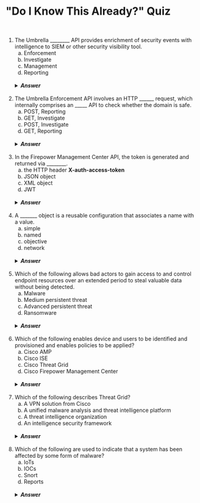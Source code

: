 #   "Do I Know This Already?" Quiz

&nbsp;

<ol>
    <li>The Umbrella ________ API provides enrichment of security events with intelligence to SIEM or other security visibility tool.
        <ol type='a'>
            <li>Enforcement
            <li>Investigate
            <li>Management
            <li>Reporting
        </ol>
        <br />
        <details>
            <summary><strong><em>Answer</em></strong></summary>
            B.  The Investigate API provides enrichment of security events with intelligence to SIEM or other security visibility tools.
        </details>
    <br />
    <li>The Umbrella Enforcement API involves an HTTP ______ request, which internally comprises an _____ API to check whether the domain is safe.
        <ol type='a'>
            <li> POST, Reporting
            <li> GET, Investigate
            <li> POST, Investigate
            <li> GET, Reporting
        </ol>
        <br />
        <details>
            <summary><strong><em>Answer</em></strong></summary>
            C.  The Umbrella Enforcement API involves an HTTP POST request, which internally comprises the Investigate API to check whether the domain is safe.
        </details>
    <br />
    <li>In the Firepower Management Center API, the token is generated and returned via ________.
        <ol type='a'>
            <li>the HTTP header <strong>X-auth-access-token</strong>
            <li>JSON object
            <li>XML object
            <li>JWT
        </ol>
        <br />
        <details>
            <summary><strong><em>Answer</em></strong></summary>
            A.  The response header contains the token <strong>X-auth-access-token</strong>, which needs to be used in all subsequent API calls.
        </details>
    <br />
    <li>A _______ object is a reusable configuration that associates a name with a value.
        <ol type='a'>
            <li>simple
            <li>named
            <li>objective
            <li>network
        </ol>
        <br />
        <details>
            <summary><strong><em>Answer</em></strong></summary>
            B.  A named object is a reusable configuration that associates a name with a value.
        </details>
    <br />
    <li>Which of the following allows bad actors to gain access to and control endpoint resources over an extended period to steal valuable data without being detected.
        <ol type='a'>
            <li>Malware
            <li>Medium persistent threat
            <li>Advanced persistent threat
            <li>Ransomware
        </ol>
        <br />
        <details>
            <summary><strong><em>Answer</em></strong></summary>
            C.  APTs allow bad actors to gain access to and control endpoint resources over an extended period to steal valuable data without being detected.
        </details>
    <br />
    <li>Which of the following enables device and users to be identified and provisioned and enables policies to be applied?
        <ol type='a'>
            <li>Cisco AMP
            <li>Cisco ISE
            <li>Cisco Threat Grid
            <li>Cisco Firepower Management Center
        </ol>
        <br />
        <details>
            <summary><strong><em>Answer</em></strong></summary>
            B.  ISE enables devices and users to be identified and provisioned and enables policies to be applied.
        </details>
    <br />
    <li>Which of the following describes Threat Grid?
        <ol type='a'>
            <li>A VPN solution from Cisco
            <li>A unified malware analysis and threat intelligence platform
            <li>A threat intelligence organization
            <li>An intelligence security framework
        </ol>
        <br />
        <details>
            <summary><strong><em>Answer</em></strong></summary>
            B.  Threat Grid is a unified malware analysis and threat intelligence platform.
        </details>
    <br />
    <li>Which of the following are used to indicate that a system has been affected by some form of malware?
        <ol type='a'>
            <li>IoTs
            <li>IOCs
            <li>Snort
            <li>Reports
        </ol>
        <br />
        <details>
            <summary><strong><em>Answer</em></strong></summary>
            B.  IOCs are used to indicate that the system has been affected by some form of malware.
        </details>
</ol>